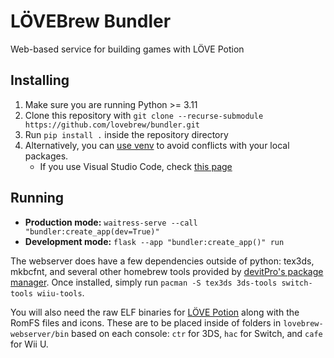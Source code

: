 # LÖVEBrew Bundler

Web-based service for building games with LÖVE Potion

## Installing

1. Make sure you are running Python >= 3.11
2. Clone this repository with `git clone --recurse-submodule https://github.com/lovebrew/bundler.git`
3. Run `pip install .` inside the repository directory
4. Alternatively, you can [use venv](https://docs.python.org/3/library/venv.html) to avoid conflicts with your local packages.
    - If you use Visual Studio Code, check [this page](https://code.visualstudio.com/docs/python/environments)

## Running

- **Production mode:** `waitress-serve --call "bundler:create_app(dev=True)"`
- **Development mode:** `flask --app "bundler:create_app()" run`

The webserver does have a few dependencies outside of python: tex3ds, mkbcfnt, and several other homebrew tools provided by [devitPro's package manager]([https://github.com/devkitpro/devkitpro-pacman](https://devkitpro.org/wiki/devkitPro_pacman)). Once installed, simply run `pacman -S tex3ds 3ds-tools switch-tools wiiu-tools`.

You will also need the raw ELF binaries for [LÖVE Potion](https://github.com/lovebrew/lovepotion) along with the RomFS files and icons. These are to be placed inside of folders in `lovebrew-webserver/bin` based on each console: `ctr` for 3DS, `hac` for Switch, and `cafe` for Wii U.
